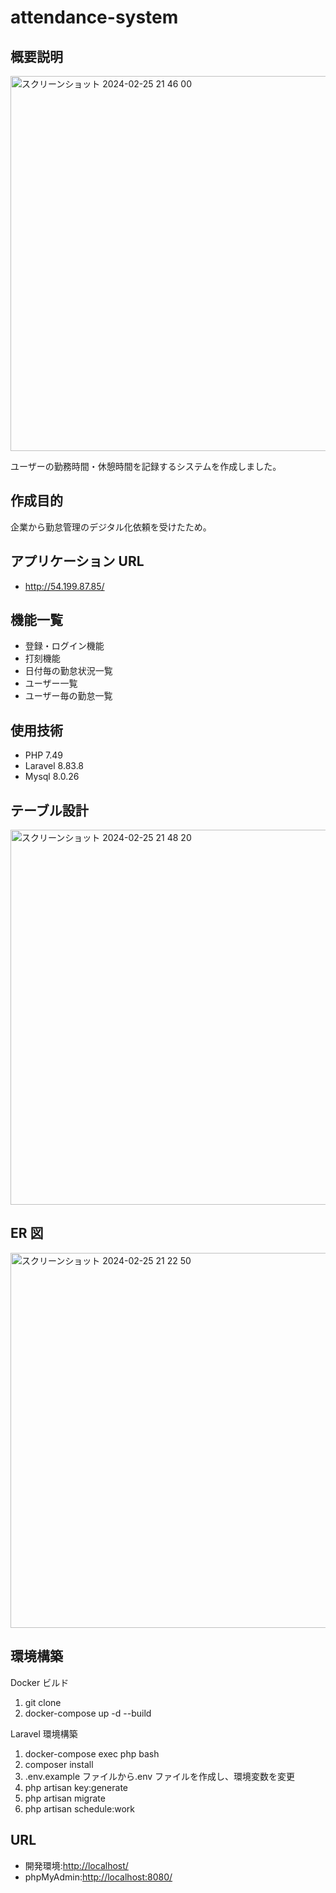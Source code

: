 # attendance-system

## 概要説明

<img width="600" alt="スクリーンショット 2024-02-25 21 46 00" src="https://github.com/hase-taka/attendance-form/assets/148784913/fbd9a89b-70ec-4f0b-8d10-944717835786">

ユーザーの勤務時間・休憩時間を記録するシステムを作成しました。

## 作成目的

企業から勤怠管理のデジタル化依頼を受けたため。

## アプリケーション URL

- <http://54.199.87.85/>

## 機能一覧

- 登録・ログイン機能
- 打刻機能
- 日付毎の勤怠状況一覧
- ユーザー一覧
- ユーザー毎の勤怠一覧

## 使用技術

- PHP 7.49
- Laravel 8.83.8
- Mysql 8.0.26

## テーブル設計

<img width="600" alt="スクリーンショット 2024-02-25 21 48 20" src="https://github.com/hase-taka/attendance-form/assets/148784913/4792489b-668b-4513-8be8-71a6755593f3">

## ER 図

<img width="600" alt="スクリーンショット 2024-02-25 21 22 50" src="https://github.com/hase-taka/attendance-form/assets/148784913/49dd0319-3c33-47fb-ac01-b2068f4491bb">

## 環境構築

Docker ビルド

1. git clone
2. docker-compose up -d --build

Laravel 環境構築

1. docker-compose exec php bash
2. composer install
3. .env.example ファイルから.env ファイルを作成し、環境変数を変更
4. php artisan key:generate
5. php artisan migrate
6. php artisan schedule:work

## URL

- 開発環境:<http://localhost/>
- phpMyAdmin:<http://localhost:8080/>
